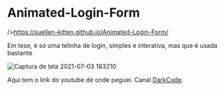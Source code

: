 # Animated-Login-Form
/>https://suellen-kitten.github.io/Animated-Login-Form/

Em tese, é só uma telinha de login, simples e interativa, mas que é usada bastante 

![Captura de tela 2021-07-03 183210](https://user-images.githubusercontent.com/62394959/124367383-104c3180-dc2d-11eb-9851-fc7003fc92cc.png)

Aqui tem o link do youtube de onde peguei.
Canal <a href="https://www.youtube.com/watch?v=HV7DtH3J2PU"> DarkCode</a>.
